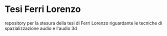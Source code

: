 # Tesi Ferri Lorenzo

repository per la stesura della tesi di Ferri Lorenzo riguardante le tecniche di spazializzazione audio e l'audio 3d
